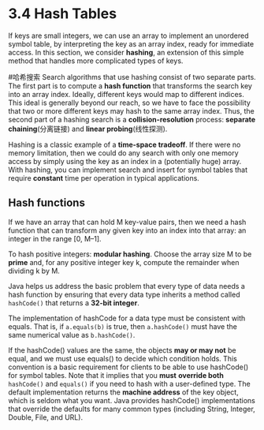 # 3.4 Hash Tables

If keys are small integers, we can use an array to implement an unordered symbol table, by interpreting the key as an array index, ready for immediate access. In this section, we consider **hashing**, an extension of this simple method that handles more complicated types of keys.

\#哈希搜索 Search algorithms that use hashing consist of two separate parts. The first part is to compute a **hash function** that transforms the search key into an array index. Ideally, different keys would map to different indices. This ideal is generally beyond our reach, so we have to face the possibility that two or more different keys may hash to the same array index. Thus, the second part of a hashing search is a **collision-resolution** process: **separate chaining**\(分离链接\) and **linear probing**\(线性探测\).

Hashing is a classic example of a **time-space tradeoff**. If there were no memory limitation, then we could do any search with only one memory access by simply using the key as an index in a \(potentially huge\) array. With hashing, you can implement search and insert for symbol tables that require **constant** time per operation in typical applications.

## Hash functions

If we have an array that can hold M key-value pairs, then we need a hash function that can transform any given key into an index into that array: an integer in the range \[0, M–1\].

To hash positive integers: **modular hashing**. Choose the array size M to be **prime** and, for any positive integer key k, compute the remainder when dividing k by M.

Java helps us address the basic problem that every type of data needs a hash function by ensuring that every data type inherits a method called `hashCode()` that returns a **32-bit integer**.

The implementation of hashCode for a data type must be consistent with equals. That is, if `a.equals(b)` is true, then `a.hashCode()` must have the same numerical value as `b.hashCode()`.

If the hashCode\(\) values are the same, the objects **may or may not** be equal, and we must use equals\(\) to decide which condition holds. This convention is a basic requirement for clients to be able to use hashCode\(\) for symbol tables. Note that it implies that you **must** **override both** `hashCode()` and `equals()` if you need to hash with a user-defined type. The default implementation returns the **machine address** of the key object, which is seldom what you want. Java provides hashCode\(\) implementations that override the defaults for many common types \(including String, Integer, Double, File, and URL\).

